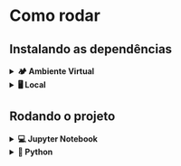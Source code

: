 # Como rodar

## Instalando as dependências

<details>
<summary><strong>🏕️ Ambiente Virtual</strong></summary>
<br />

O Python oferece um recurso chamado de ambiente virtual, que permite sua máquina rodar diferentes tipos de projetos com diferentes versões de bibliotecas sem conflitos.
1. Criar o ambiente virtual

```bash
python3 -m venv .venv
```

2. Ativar o ambiente virtual

```bash
source .venv/bin/activate
```

3. Instalar as dependências no ambiente virtual

```bash
python3 -m pip install -r dev-requirements.txt
```

Com o seu ambiente virtual ativo, as dependências serão instaladas neste ambiente. Quando precisar desativar o ambiente virtual, execute o comando `deactivate`. Lembre-se de ativar novamente quando voltar a trabalhar no projeto.

Se o VS Code não reconhecer as dependências instaladas no ambiente virtual criado, será necessário informar o caminho do interpretador Python. Para isso, abra o VS Code e pressione `Ctrl + Shift + P` (no Mac, `Cmd + Shift + P`) e digite `Python: Select Interpreter`. Selecione o interpretador que possui o caminho `./.venv/bin/python` no nome.

</details>

<details>
<summary><strong>🖥️​ Local</strong></summary>
</br>

- Se preferir executar o projeto sem o ambiente virtual, pode abrir o arquivo `requirements.txt` e instalar manualmente as bibliotecas que estão listadas nele

</details>

## Rodando o projeto

<details>
<summary><strong>💻 Jupyter Notebook</strong></summary>
</br>

- Para rodar o projeto utilizando o jupyter notebook rode o seguinte comando

```bash
jupyter notebook decision_tree.ipynb
```
</details>

<details>
<summary><strong>🐍 Python</strong></summary>
</br>

- Para rodar o projeto utilizando o python rode o seguinte comando

```bash
python3 decision_tree.py
```
</details>


